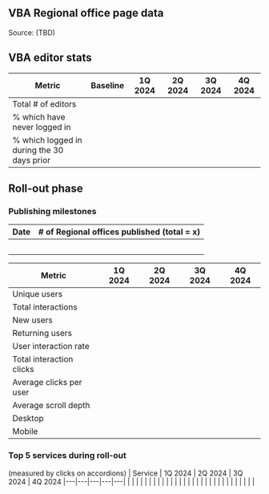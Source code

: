 ## VBA Regional office page data
Source: (TBD)

## VBA editor stats

| Metric | Baseline | 1Q 2024 | 2Q 2024 | 3Q 2024 | 4Q 2024
|---|---|---|---|---|---|
| Total # of editors |  | | | | | |
| % which have never logged in | | | | |
| % which logged in during the 30 days prior | | | | | |

## Roll-out phase

### Publishing milestones
| Date | # of Regional offices published (total = x)|
| --- | ---|
| | |
| | |
| | |
| | |
| | |

| Metric | 1Q 2024 | 2Q 2024 | 3Q 2024 | 4Q 2024
|---|---|---|---|---|
| Unique users	| | | | | 
| Total interactions	| | | | | 
| New users| | | | | 
| Returning users | | | | | 
| User interaction rate | | | | | 
| Total interaction clicks | | | | | 
| Average clicks per user | | | | | 
| Average scroll depth | | | | | 
| Desktop | | | | | 
| Mobile | | | | | 

### Top 5 services during roll-out
(measured by clicks on accordions)
| Service | 1Q 2024 | 2Q 2024 | 3Q 2024 | 4Q 2024
|---|---|---|---|---|
| | | | | | 
| | | | | | 
| | | | | | 
| | | | | | 
| | | | | | 
